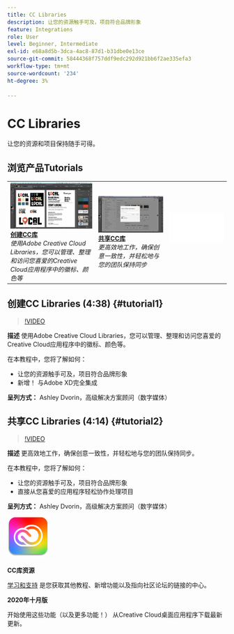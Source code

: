 ```yaml
---
title: CC Libraries
description: 让您的资源触手可及，项目符合品牌形象
feature: Integrations
role: User
level: Beginner, Intermediate
exl-id: e68a8d5b-3dca-4ac8-87d1-b31dbe0e13ce
source-git-commit: 58444368f757ddf9edc292d921bb6f2ae335efa3
workflow-type: tm+mt
source-wordcount: '234'
ht-degree: 3%

---
```


# CC Libraries

让您的资源和项目保持随手可得。

## 浏览产品Tutorials

<table style="table-layout:fixed">
<tr>
 <td>
   <a href="cclibraries.md#tutorial1">
      <img alt="创建CC库" src="../assets/libraries_create_dvorin_thumbnail.jpg" />
   </a>
    <div>
   <a href="cclibraries.md#tutorial1"><strong>创建CC库</strong></a>
    </div>
    <em>使用Adobe Creative Cloud Libraries，您可以管理、整理和访问您喜爱的Creative Cloud应用程序中的徽标、颜色等</em>
    <br>
  </td>
   <td>
   <a href="cclibraries.md#tutorial2">
      <img alt="共享CC库" src="../assets/libraries_share_dvorin_thumbnail.jpg" />
   </a>
    <div>
   <a href="cclibraries.md#tutorial2"><strong>共享CC库</strong></a>
    </div>
    <em>更高效地工作，确保创意一致性，并轻松地与您的团队保持同步</em>
    <br>
  </td>
  <td>
    <img alt="间隔物" src="../assets/Whitespacer.png" />
    <div>
    <br>
  </td>
</tr>
</table>

## 创建CC Libraries (4:38) {#tutorial1}

>[!VIDEO](https://video.tv.adobe.com/v/326802?hidetitle=true)

**描述**
使用Adobe Creative Cloud Libraries，您可以管理、整理和访问您喜爱的Creative Cloud应用程序中的徽标、颜色等。

在本教程中，您将了解如何：
* 让您的资源触手可及，项目符合品牌形象
* 新增！ 与Adobe XD完全集成

**呈列方式：**
Ashley Dvorin，高级解决方案顾问（数字媒体）

## 共享CC Libraries (4:14) {#tutorial2}

>[!VIDEO](https://video.tv.adobe.com/v/326803?hidetitle=true)

**描述**
更高效地工作，确保创意一致性，并轻松地与您的团队保持同步。

在本教程中，您将了解如何：
* 让您的资源触手可及，项目符合品牌形象
* 直接从您喜爱的应用程序轻松协作处理项目

**呈列方式：**
Ashley Dvorin，高级解决方案顾问（数字媒体）

![CC Libraries徽标](../assets/cc_appicon_96.png)

**CC库资源**

[学习和支持](https://helpx.adobe.com/creative-cloud/help/libraries.html) 是您获取其他教程、新增功能以及指向社区论坛的链接的中心。

**2020年十月版**

开始使用这些功能（以及更多功能！） 从Creative Cloud桌面应用程序下载最新更新。
